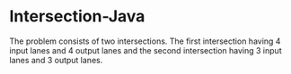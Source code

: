 # Intersection-Java
The problem consists of two intersections. The first intersection having 4 input lanes and 4 output lanes and the second intersection having 3 input lanes and 3 output lanes. 
